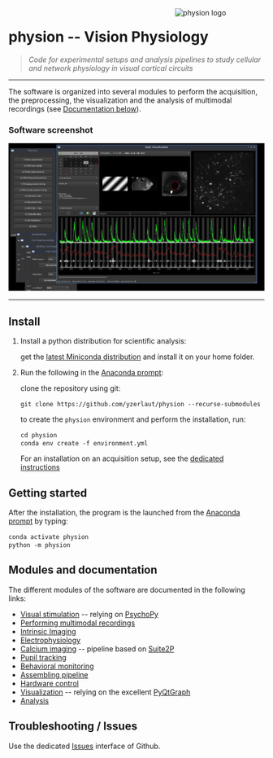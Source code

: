 <div><img src="https://github.com/yzerlaut/physion/raw/master/docs/physion.png" alt="physion logo" width="35%" align="right" style="margin-left: 10px"></div>

# physion -- Vision Physiology

> *Code for experimental setups and analysis pipelines to study cellular and network physiology in visual cortical circuits*

--------------------

The software is organized into several modules to perform the acquisition, the preprocessing, the visualization and the analysis of multimodal recordings (see [Documentation below](README.md#modules-and-documentation)).

### Software screenshot

<p align="center">
  <img src="docs/screenshot.jpg"/>
</p>

--------------------

## Install

1. Install a python distribution for scientific analysis:

   get the [latest Miniconda distribution](https://docs.conda.io/en/latest/miniconda.html) and install it on your home folder.
   
2. Run the following in the [Anaconda prompt](https://docs.anaconda.com/anaconda/user-guide/getting-started/#write-a-python-program-using-anaconda-prompt-or-terminal):

   clone the repository using git:
   ```
   git clone https://github.com/yzerlaut/physion --recurse-submodules
   ```
   to create the `physion` environment and perform the installation, run:
   ```
   cd physion
   conda env create -f environment.yml
   ```
   For an installation on an acquisition setup, see the [dedicated instructions](physion/hardware_control/#Installation)

## Getting started

After the installation, the program is the launched from the [Anaconda prompt](https://docs.anaconda.com/anaconda/user-guide/getting-started/#write-a-python-program-using-anaconda-prompt-or-terminal) by typing:
   ```
   conda activate physion	
   python -m physion
   ```

## Modules and documentation

The different modules of the software are documented in the following links:

- [Visual stimulation](physion/visual_stim/README.md) -- relying on [PsychoPy](https://psychopy.org)
- [Performing multimodal recordings](physion/exp/README.md)
- [Intrinsic Imaging](physion/intrinsic/README.md)
- [Electrophysiology](physion/electrophy/README.md)
- [Calcium imaging](physion/Ca_imaging/README.md) -- pipeline based on [Suite2P](https://github.com/MouseLand/suite2p)
- [Pupil tracking](physion/pupil/README.md)
- [Behavioral monitoring](physion/behavioral_monitoring/README.md) 
- [Assembling pipeline](physion/assembling/README.md)
- [Hardware control](physion/hardware_control/README.md)
- [Visualization](physion/dataviz/README.md) -- relying on the excellent [PyQtGraph](http://pyqtgraph.org/)
- [Analysis](physion/analysis/README.md)

## Troubleshooting / Issues

Use the dedicated [Issues](https://github.com/yzerlaut/physion/issues) interface of Github.

